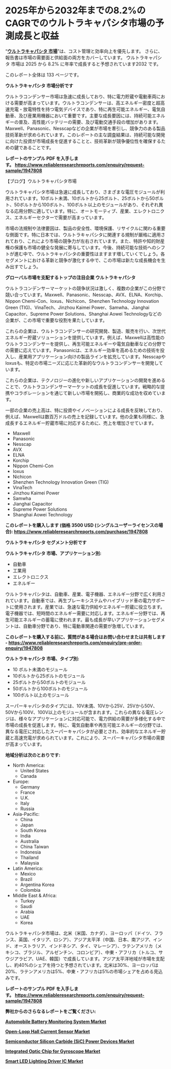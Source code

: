 <p><h1>2025年から2032年までの8.2%のCAGRでのウルトラキャパシタ市場の予測成長と収益</h1></p><p>&ldquo;<strong><a href="https://www.reliableresearchreports.com/ultracapacitor-r1947808?utm_campaign=110&utm_medium=9&utm_source=Github&utm_content=ia&utm_term=07042025&utm_id=ultracapacitor">ウルトラキャパシタ 市場</a></strong>&rdquo;は、コスト管理と効率向上を優先します。 さらに、報告書は市場の需要面と供給面の両方をカバーしています。 ウルトラキャパシタ 市場は 2025 から 8.2% に年率で成長すると予想されています2032 です。</p>
<p>このレポート全体は 133 ページです。</p>
<p><strong>ウルトラキャパシタ 市場分析です</strong></p>
<p><p>ウルトラコンデンサー市場は急速に成長しており、特に電力貯蔵や電動車両における需要が高まっています。ウルトラコンデンサーは、高エネルギー密度と超高速充電・放電特性を持つ電気デバイスであり、特に再生可能エネルギー、電気自動車、及び産業用機器において重要です。主要な成長要因には、持続可能エネルギーの普及、高性能バッテリーの需要、及び電動交通手段の増加があります。Maxwell、Panasonic、Nesscapなどの企業が市場を牽引し、競争力のある製品技術革新が求められています。このレポートの主な調査結果は、持続可能な開発に向けた投資が市場成長を促進することと、技術革新が競争優位性を確保するための鍵であることです。</p></p>
<p><strong>レポートのサンプル PDF を入手します。&nbsp;<a href="https://www.reliableresearchreports.com/enquiry/request-sample/1947808?utm_campaign=110&utm_medium=9&utm_source=Github&utm_content=ia&utm_term=07042025&utm_id=ultracapacitor">https://www.reliableresearchreports.com/enquiry/request-sample/1947808</a></strong></p>
<p><p>【ブログ】ウルトラキャパシタ市場</p><p>ウルトラキャパシタ市場は急速に成長しており、さまざまな電圧モジュールが利用されています。10ボルト未満、10ボルトから25ボルト、25ボルトから50ボルト、50ボルトから100ボルト、100ボルト以上のモジュールがあり、それぞれ異なる応用分野に適しています。特に、オートモーティブ、産業、エレクトロニクス、エネルギーセクターで需要が高まっています。</p><p>市場の法規制や法律要因は、製品の安全性、環境保護、リサイクルに関わる重要な側面です。特に日本では、ウルトラキャパシタに関連する規制が厳格に適用されており、これにより市場の競争力が左右されています。また、特許や知的財産権の保護も市場の健全な発展に寄与しています。今後、持続可能な技術へのシフトが進む中で、ウルトラキャパシタの重要性はますます増していくでしょう。各セグメントにおける革新と競争が激化する中で、この市場は新たな成長機会を生み出すでしょう。</p></p>
<p><strong>グローバル市場を支配するトップの注目企業 ウルトラキャパシタ</strong></p>
<p><p>ウルトラコンデンサーマーケットの競争状況は激しく、複数の企業がこの分野で競い合っています。Maxwell、Panasonic、Nesscap、AVX、ELNA、Korchip、Nippon Chemi-Con、Ioxus、Nichicon、Shenzhen Technology Innovation Green (TIG)、VinaTech、Jinzhou Kaimei Power、Samwha、Jianghai Capacitor、Supreme Power Solutions、Shanghai Aowei Technologyなどの企業が、この市場で重要な役割を果たしています。</p><p>これらの企業は、ウルトラコンデンサーの研究開発、製造、販売を行い、次世代エネルギー貯蔵ソリューションを提供しています。例えば、Maxwellは高性能のウルトラコンデンサーを提供し、再生可能エネルギーや電気自動車などの分野での需要に応えています。Panasonicは、エネルギー効率を高めるための技術を投入し、産業用アプリケーション向けの製品ラインを拡充しています。NesscapやIoxusも、特定の市場ニーズに応じた革新的なウルトラコンデンサーを開発しています。</p><p>これらの企業は、テクノロジーの進化や新しいアプリケーションの開発を進めることで、ウルトラコンデンサーマーケットの成長を促進しています。戦略的な提携やコラボレーションを通じて新しい市場を開拓し、商業的な成功を収めています。</p><p>一部の企業の売上高は、特に投資やイノベーションによる成長を反映しており、例えば、Maxwellは数百万ドルの売上を記録しています。他の企業も同様に、急成長するエネルギー貯蔵市場に対応するために、売上を増加させています。</p></p>
<p><ul><li>Maxwell</li><li>Panasonic</li><li>Nesscap</li><li>AVX</li><li>ELNA</li><li>Korchip</li><li>Nippon Chemi-Con</li><li>Ioxus</li><li>Nichicon</li><li>Shenzhen Technology Innovation Green (TIG)</li><li>VinaTech</li><li>Jinzhou Kaimei Power</li><li>Samwha</li><li>Jianghai Capacitor</li><li>Supreme Power Solutions</li><li>Shanghai Aowei Technology</li></ul></p>
<p><strong>このレポートを購入します (価格 3500 USD (シングルユーザーライセンスの場合):&nbsp;<a href="https://www.reliableresearchreports.com/purchase/1947808?utm_campaign=110&utm_medium=9&utm_source=Github&utm_content=ia&utm_term=07042025&utm_id=ultracapacitor">https://www.reliableresearchreports.com/purchase/1947808</a></strong></p>
<p><strong>ウルトラキャパシタ セグメント分析です</strong></p>
<p><strong>ウルトラキャパシタ 市場、アプリケーション別:</strong></p>
<p><ul><li>自動車</li><li>工業用</li><li>エレクトロニクス</li><li>エネルギー</li></ul></p>
<p><p>ウルトラキャパシタは、自動車、産業、電子機器、エネルギー分野で広く利用されています。自動車では、再生ブレーキシステムやハイブリッド車の電力サポートに使用されます。産業では、急速な電力供給やエネルギー貯蔵に役立ちます。電子機器では、短時間のエネルギー需要に対応します。エネルギー分野では、再生可能エネルギーの蓄電に使われます。最も成長が早いアプリケーションセグメントは、自動車分野であり、特に電動車関連の需要が急増しています。</p></p>
<p><strong>このレポートを購入する前に、質問がある場合はお問い合わせまたは共有します - <a href="https://www.reliableresearchreports.com/enquiry/pre-order-enquiry/1947808?utm_campaign=110&utm_medium=9&utm_source=Github&utm_content=ia&utm_term=07042025&utm_id=ultracapacitor">https://www.reliableresearchreports.com/enquiry/pre-order-enquiry/1947808</a></strong></p>
<p><strong>ウルトラキャパシタ 市場、タイプ別:</strong></p>
<p><ul><li>10 ボルト未満のモジュール</li><li>10ボルトから25ボルトのモジュール</li><li>25ボルトから50ボルトのモジュール</li><li>50ボルトから100ボルトのモジュール</li><li>100ボルト以上のモジュール</li></ul></p>
<p><p>スーパーキャパシタのタイプには、10V未満、10Vから25V、25Vから50V、50Vから100V、100V以上のモジュールが含まれます。これらの異なる電圧レンジは、様々なアプリケーションに対応可能で、電力供給の需要が多様化する中で市場の成長を促進します。特に、電気自動車や再生可能エネルギーの分野では、異なる電圧に対応したスーパーキャパシタが必要とされ、効率的なエネルギー貯蔵と高速充電が求められています。これにより、スーパーキャパシタ市場の需要が高まっています。</p></p>
<p><strong>地域分析は次のとおりです:</strong></p>
<p><ul>
    <li>
        North America:
        <ul>
            <li>United States</li>
            <li>Canada</li>
        </ul>
    </li>
    <li>
        Europe:
        <ul>
            <li>Germany</li>
            <li>France</li>
            <li>U.K.</li>
            <li>Italy</li>
            <li>Russia</li>
        </ul>
    </li>
    <li>
        Asia-Pacific:
        <ul>
            <li>China</li>
            <li>Japan</li>
            <li>South Korea</li>
            <li>India</li>
            <li>Australia</li>
            <li>China Taiwan</li>
            <li>Indonesia</li>
            <li>Thailand</li>
            <li>Malaysia</li>
        </ul>
    </li>
    <li>
        Latin America:
        <ul>
            <li>Mexico</li>
            <li>Brazil</li>
            <li>Argentina Korea</li>
            <li>Colombia</li>
        </ul>
    </li>
    <li>
        Middle East & Africa:
        <ul>
            <li>Turkey</li>
            <li>Saudi</li>
            <li>Arabia</li>
            <li>UAE</li>
            <li>Korea</li>
        </ul>
    </li>
    </ul></p>
<p><p>ウルトラキャパシタ市場は、北米（米国、カナダ）、ヨーロッパ（ドイツ、フランス、英国、イタリア、ロシア）、アジア太平洋（中国、日本、南アジア、インド、オーストラリア、インドネシア、タイ、マレーシア）、ラテンアメリカ（メキシコ、ブラジル、アルゼンチン、コロンビア）、中東・アフリカ（トルコ、サウジアラビア、UAE、韓国）で成長しています。アジア太平洋地域が市場を支配し、約40%のシェアを持つと予想されています。北米は30%、ヨーロッパは20%、ラテンアメリカは5%、中東・アフリカは5%の市場シェアを占める見込みです。</p></p>
<p><strong>レポートのサンプル PDF を入手します。&nbsp;<a href="https://www.reliableresearchreports.com/enquiry/request-sample/1947808?utm_campaign=110&utm_medium=9&utm_source=Github&utm_content=ia&utm_term=07042025&utm_id=ultracapacitor">https://www.reliableresearchreports.com/enquiry/request-sample/1947808</a></strong></p>
<p><strong></strong></p>
<p><strong></strong></p>
<p><strong></strong></p>
<p><strong></strong></p>
<p><strong>弊社からのさらなるレポートをご覧ください:</strong></p>
<p><strong><p><a href="https://github.com/giardafshaxb/Market-Research-Report-List-1/blob/main/automobile-battery-monitoring-system-market.md?utm_campaign=110&utm_medium=9&utm_source=Github&utm_content=ia&utm_term=07042025&utm_id=ultracapacitor">Automobile Battery Monitoring System Market</a></p><p><a href="https://github.com/haimamuirev8/Market-Research-Report-List-1/blob/main/open-loop-hall-current-sensor-market.md?utm_campaign=110&utm_medium=9&utm_source=Github&utm_content=ia&utm_term=07042025&utm_id=ultracapacitor">Open-Loop Hall Current Sensor Market</a></p><p><a href="https://github.com/naulasulakr0/Market-Research-Report-List-1/blob/main/semiconductor-silicon-carbide-sic-power-devices-market.md?utm_campaign=110&utm_medium=9&utm_source=Github&utm_content=ia&utm_term=07042025&utm_id=ultracapacitor">Semiconductor Silicon Carbide (SiC) Power Devices Market</a></p><p><a href="https://github.com/kimanyuzuga/Market-Research-Report-List-1/blob/main/integrated-optic-chip-for-gyroscope-market.md?utm_campaign=110&utm_medium=9&utm_source=Github&utm_content=ia&utm_term=07042025&utm_id=ultracapacitor">Integrated Optic Chip for Gyroscope Market</a></p><p><a href="https://github.com/ludongfomban/Market-Research-Report-List-1/blob/main/smart-led-lighting-driver-ic-market.md?utm_campaign=110&utm_medium=9&utm_source=Github&utm_content=ia&utm_term=07042025&utm_id=ultracapacitor">Smart LED Lighting Driver IC Market</a></p></strong></p>